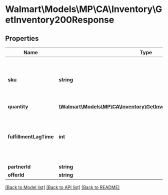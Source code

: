 # Walmart\Models\MP\CA\Inventory\GetInventory200Response

## Properties

Name | Type | Description | Notes
------------ | ------------- | ------------- | -------------
**sku** | **string** | An arbitrary alphanumeric unique ID, seller-specified, identifying each item. |
**quantity** | [**\Walmart\Models\MP\CA\Inventory\GetInventory200ResponseQuantity**](GetInventory200ResponseQuantity.md) |  |
**fulfillmentLagTime** | **int** | The number of days between when the item is ordered and when it is shipped |
**partnerId** | **string** |  | [optional]
**offerId** | **string** |  | [optional]


[[Back to Model list]](./) [[Back to API list]](../../../../../README.md#supported-apis) [[Back to README]](../../../../../README.md)
